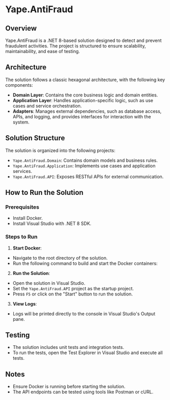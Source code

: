 # Yape.AntiFraud  

## Overview  
Yape.AntiFraud is a .NET 8-based solution designed to detect and prevent fraudulent activities. The project is structured to ensure scalability, maintainability, and ease of testing.  

## Architecture  
The solution follows a classic hexagonal architecture, with the following key components:  
- **Domain Layer**: Contains the core business logic and domain entities.  
- **Application Layer**: Handles application-specific logic, such as use cases and service orchestration.  
- **Adapters**: Manages external dependencies, such as database access, APIs, and logging, and provides interfaces for interaction with the system.  

## Solution Structure  
The solution is organized into the following projects:  
- `Yape.AntiFraud.Domain`: Contains domain models and business rules.  
- `Yape.AntiFraud.Application`: Implements use cases and application services.  
- `Yape.AntiFraud.API`: Exposes RESTful APIs for external communication.  

## How to Run the Solution  

### Prerequisites  
- Install Docker.  
- Install Visual Studio with .NET 8 SDK.  

### Steps to Run  
1. **Start Docker**:  
 - Navigate to the root directory of the solution.  
 - Run the following command to build and start the Docker containers:  

2. **Run the Solution**:  
  - Open the solution in Visual Studio.  
  - Set the `Yape.AntiFraud.API` project as the startup project.  
  - Press `F5` or click on the "Start" button to run the solution.  

3. **View Logs**:  
  - Logs will be printed directly to the console in Visual Studio's Output pane.  

## Testing  
- The solution includes unit tests and integration tests.  
- To run the tests, open the Test Explorer in Visual Studio and execute all tests.  

## Notes  
- Ensure Docker is running before starting the solution.  
- The API endpoints can be tested using tools like Postman or cURL.
